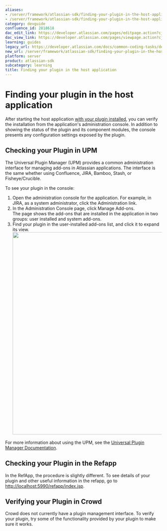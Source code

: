 ```yaml
---
aliases:
- /server/framework/atlassian-sdk/finding-your-plugin-in-the-host-application-2818618.html
- /server/framework/atlassian-sdk/finding-your-plugin-in-the-host-application-2818618.md
category: devguide
confluence_id: 2818618
dac_edit_link: https://developer.atlassian.com/pages/editpage.action?cjm=wozere&pageId=2818618
dac_view_link: https://developer.atlassian.com/pages/viewpage.action?cjm=wozere&pageId=2818618
learning: guides
legacy_url: https://developer.atlassian.com/docs/common-coding-tasks/development-cycle/finding-your-plugin-in-the-host-application
new_url: /server/framework/atlassian-sdk/finding-your-plugin-in-the-host-application
platform: server
product: atlassian-sdk
subcategory: learning
title: Finding your plugin in the host application
---
```

# Finding your plugin in the host application

After starting the host application [with your plugin installed](/server/framework/atlassian-sdk/start-a-host-application-with-a-plugin-installed), you can verify the installation from the application's administration console. In addition to showing the status of the plugin and its component modules, the console presents any configuration settings exposed by the plugin.

## Checking your Plugin in UPM

The Universal Plugin Manager (UPM) provides a common administration interface for managing add-ons in Atlassian applications. The interface is the same whether using Confluence, JIRA, Bamboo, Stash, or Fisheye/Crucible. 

To see your plugin in the console:

1.  Open the administration console for the application. For example, in JIRA, as a system administrator, click the Administration link.
2.  In the Administration Console page, click Manage Add-ons.  
    The page shows the add-ons that are installed in the application in two groups: user installed and system add-ons.
3.  Find your plugin in the user-installed add-ons list, and click it to expand its view.  
    <img src="/server/framework/atlassian-sdk/images/customaddonview.png" width="650" />

For more information about using the UPM, see the <a href="https://confluence.atlassian.com/display/UPM/Universal+Plugin+Manager+Documentation" class="external-link">Universal Plugin Manager Documentation</a>.

## Checking your Plugin in the Refapp

In the RefApp, the procedure is slightly different. To see details of your plugin and other useful information in the refapp, go to <a href="http://localhost:5990/refapp/index.jsp" class="uri external-link">http://localhost:5990/refapp/index.jsp</a>.

## Verifying your Plugin in Crowd

Crowd does not currently have a plugin management interface. To verify your plugin, try some of the functionality provided by your plugin to make sure it works.

















































































































































